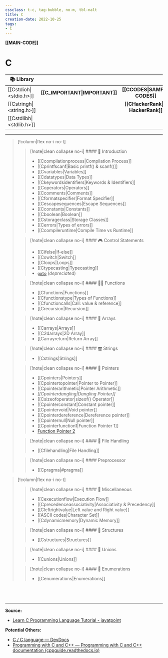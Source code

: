 ```yaml
---
cssclass: t-c, tag-bubble, no-m, tbl-nalt
title: C
creation-date: 2022-10-25
tags:
- C
---
```

**[[MAIN-CODE]]**

# C
| <center>📚 Library</center> |                                                 |                                               |
| --------------------------- | ----------------------------------------------- | --------------------------------------------- |
| [[Cstdioh\|<stdio.h>]]      | **<center>[[C_IMPORTANT\|IMPORTANT]]</center>** | **<center>[[CCODES\|SAMPLE CODES]]</center>** |
| [[Cstringh\|<string.h>]]    |                                                 | **<center>[[CHackerRank\|C HackerRank]]</center>**                                              |
| [[Cstdlibh\|<stdlib.h>]]    |                                                 |                                               |

---
>[!column|flex no-i no-t]
>>[!note|clean collapse no-i] #### 📙 Introduction
>>- [[Ccompilationprocess|Compilation Process]]
>>- [[Cprintfscanf|Basic printf() & scanf()]]
>>- [[Cvariables|Variables]]
>>- [[Cdatatypes|Data Types]]
>>- [[Ckeywordsidentifiers|Keywords & Identifiers]]
>>- [[Coperators|Operators]]
>>- [[Ccomments|Comments]]
>>- [[Cformatspecifier|Format Specifier]]
>>- [[Cescapesequences|Escape Sequences]]
>>- [[Cconstants|Constants]]
>>- [[Cboolean|Boolean]]
>>- [[Cstorageclass|Storage Classes]]
>>- [[Cerrors|Types of errors]]
>>- [[Ccompileruntime|Compile Time vs Runtime]]
>
>>[!note|clean collapse no-i] #### 🎮 Control Statements
>>- [[Cifelse|If-else]]
>>- [[Cswitch|Switch]]
>>- [[Cloops|Loops]]
>>- [[Ctypecasting|Typecasting]]
>>- [`goto`](Cgoto.md) (*depreciated*)
>
>>[!note|clean collapse no-i] #### 👷‍♂️ Functions
>>- [[Cfunctions|Functions]]
>>- [[Cfunctionstype|Types of Functions]]
>>- [[Cfunctioncalls|Call: value & reference]]
>>- [[Crecursion|Recursion]]
>
>>[!note|clean collapse no-i] #### 🔢 Arrays
>>- [[Carrays|Arrays]]
>>- [[C2darrays|2D Array]]
>>- [[Carrayreturn|Return Array]]
>
>>[!note|clean collapse no-i] #### 🆎 Strings
>>- [[Cstrings|Strings]]
>
>>[!note|clean collapse no-i] #### 🎯 Pointers
>>- [[Cpointers|Pointers]]
>>- [[Cpointertopointer|Pointer to Pointer]]
>>- [[Cpointerarithmetic|Pointer Arithmetic]]
>>- *[[Cpointerdangling|Dangling Pointer]]*
>>- [[Csizeofoperator|sizeof() Operator]]
>>- [[Cpointerconstant|Constant pointer]]
>>- [[Cpointervoid|Void pointer]]
>>- [[Cpointerdereference|Dereference pointer]]
>>- [[Cpointernull|Null pointer]]
>>- [[Cpointerfunction1|Function Pointer 1]]
>>- [Function Pointer 2](Cpointerfunction2.md)
>
>>[!note|clean collapse no-i] #### 📂 File Handling
>>- [[Cfilehandling|File Handling]]
>
>>[!note|clean collapse no-i] #### Preprocessor
>>- [[Cpragma|#pragma]]

>[!column|flex no-i no-t]
>>[!note|clean collapse no-i] #### 🌌 Miscellaneous
>>- [[Cexecutionflow|Execution Flow]]
>>- [[Cprecedenceassociativity|Associativity & Precedency]]
>>- [[Cleftrightvalue|Left value and Right value]]
>>- [[ASCII codes|Character Set]]
>>- [[Cdynamicmemory|Dynamic Memory]]
>
>>[!note|clean collapse no-i] #### 🏨 Structures
>>- [[Cstructures|Structures]]
>
>>[!note|clean collapse no-i] #### 🏦 Unions
>>- [[Cunions|Unions]]
>
>>[!note|clean collapse no-i] #### 🏡 Enumerations
>>- [[Cenumerations|Enumerations]]
# 

<br>

---
**Source:**
- [Learn C Programming Language Tutorial - javatpoint](https://www.javatpoint.com/c-programming-language-tutorial)

**Potential Others:**
- [C / C language — DevDocs](https://devdocs.io/c/language)
- [Programming with C and C++ — Programming with C and C++ documentation (cppguide.readthedocs.io)](https://cppguide.readthedocs.io/en/latest/index.html)